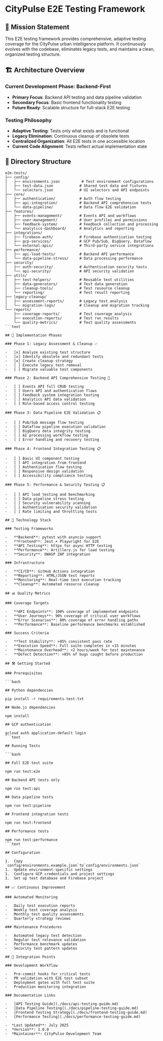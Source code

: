 # CityPulse E2E Testing Framework

## 🎯 Mission Statement

This E2E testing framework provides comprehensive, adaptive testing coverage for the CityPulse urban
intelligence platform. It continuously evolves with the codebase, eliminates legacy tests, and
maintains a clean, organized testing structure.

## 🏗️ Architecture Overview

### Current Development Phase: Backend-First

- **Primary Focus**: Backend API testing and data pipeline validation
- **Secondary Focus**: Basic frontend functionality testing
- **Future Ready**: Scalable structure for full-stack E2E testing

### Testing Philosophy

- **Adaptive Testing**: Tests only what exists and is functional
- **Legacy Elimination**: Continuous cleanup of obsolete tests
- **Centralized Organization**: All E2E tests in one accessible location
- **Current Code Alignment**: Tests reflect actual implementation state

## 📁 Directory Structure

````text
e2e-tests/
├── config/
│   ├── environments.json          # Test environment configurations
│   ├── test-data.json            # Shared test data and fixtures
│   └── selectors.json            # UI selectors and API endpoints
├── core/
│   ├── authentication/           # Auth flow testing
│   ├── api-integration/          # Backend API comprehensive tests
│   └── data-pipeline/            # Data flow E2E validation
├── features/
│   ├── events-management/        # Events API and workflows
│   ├── user-management/          # User profiles and permissions
│   ├── feedback-system/          # Feedback collection and processing
│   └── analytics-dashboard/      # Analytics and reporting
├── integrations/
│   ├── firebase-auth/            # Firebase authentication testing
│   ├── gcp-services/             # GCP Pub/Sub, BigQuery, Dataflow
│   └── external-apis/            # Third-party service integrations
├── performance/
│   ├── api-load-tests/           # Backend API performance
│   └── data-pipeline-stress/     # Data processing performance
├── security/
│   ├── auth-security/            # Authentication security tests
│   └── api-security/             # API security validation
├── utils/
│   ├── test-helpers/             # Reusable test utilities
│   ├── data-generators/          # Test data generation
│   ├── cleanup-tools/            # Test resource cleanup
│   └── reporting/                # Test result reporting
├── legacy-cleanup/
│   ├── assessment-reports/       # Legacy test analysis
│   └── migration-logs/           # Cleanup and migration tracking
└── reports/
    ├── coverage-reports/         # Test coverage analysis
    ├── execution-reports/        # Test run results
    └── quality-metrics/          # Test quality assessments
```text

## 🚀 Implementation Phases

### Phase 1: Legacy Assessment & Cleanup ✅

-   [x] Analyze existing test structure
-   [x] Identify obsolete and redundant tests
-   [x] Create cleanup strategy
-   [ ] Execute legacy test removal
-   [ ] Migrate valuable test components

### Phase 2: Backend API Comprehensive Testing 🚧

-   [ ] Events API full CRUD testing
-   [ ] Users API and authentication flows
-   [ ] Feedback system integration testing
-   [ ] Analytics API data validation
-   [ ] Role-based access control testing

### Phase 3: Data Pipeline E2E Validation 📋

-   [ ] Pub/Sub message flow testing
-   [ ] Dataflow pipeline execution validation
-   [ ] BigQuery data integrity testing
-   [ ] AI processing workflow testing
-   [ ] Error handling and recovery testing

### Phase 4: Frontend Integration Testing 📋

-   [ ] Basic UI component testing
-   [ ] API integration from frontend
-   [ ] Authentication flow testing
-   [ ] Responsive design validation
-   [ ] Accessibility compliance testing

### Phase 5: Performance & Security Testing 📋

-   [ ] API load testing and benchmarking
-   [ ] Data pipeline stress testing
-   [ ] Security vulnerability scanning
-   [ ] Authentication security validation
-   [ ] Rate limiting and throttling tests

## 🔧 Technology Stack

### Testing Frameworks

-   **Backend**: pytest with asyncio support
-   **Frontend**: Jest + Playwright for E2E
-   **API Testing**: httpx for async HTTP testing
-   **Performance**: Artillery.js for load testing
-   **Security**: OWASP ZAP integration

### Infrastructure

-   **CI/CD**: GitHub Actions integration
-   **Reporting**: HTML/JSON test reports
-   **Monitoring**: Real-time test execution tracking
-   **Cleanup**: Automated resource cleanup

## 📊 Quality Metrics

### Coverage Targets

-   **API Endpoints**: 100% coverage of implemented endpoints
-   **User Journeys**: 90% coverage of critical user workflows
-   **Error Scenarios**: 80% coverage of error handling paths
-   **Performance**: Baseline performance benchmarks established

### Success Criteria

-   **Test Stability**: >95% consistent pass rate
-   **Execution Speed**: Full suite completes in <15 minutes
-   **Maintenance Overhead**: <2 hours/week for test maintenance
-   **Defect Detection**: >85% of bugs caught before production

## 🛠️ Getting Started

### Prerequisites

```bash

## Python dependencies

pip install -r requirements-test.txt

## Node.js dependencies

npm install

## GCP authentication

gcloud auth application-default login
```text

## Running Tests

```bash

## Full E2E test suite

npm run test:e2e

## Backend API tests only

npm run test:api

## Data pipeline tests

npm run test:pipeline

## Frontend integration tests

npm run test:frontend

## Performance tests

npm run test:performance
```text

## Configuration

1.  Copy `config/environments.example.json`to`config/environments.json`
1.  Update environment-specific settings
1.  Configure GCP credentials and project settings
1.  Set up test database and Firebase project

## 📈 Continuous Improvement

### Automated Monitoring

-   Daily test execution reports
-   Weekly test coverage analysis
-   Monthly test quality assessments
-   Quarterly strategy reviews

### Maintenance Procedures

-   Automated legacy test detection
-   Regular test relevance validation
-   Performance benchmark updates
-   Security test pattern updates

## 🔗 Integration Points

### Development Workflow

-   Pre-commit hooks for critical tests
-   PR validation with E2E test subset
-   Deployment gates with full test suite
-   Production monitoring integration

### Documentation Links

-   [API Testing Guide](./docs/api-testing-guide.md)
-   [Data Pipeline Testing](./docs/pipeline-testing-guide.md)
-   [Frontend Testing Strategy](./docs/frontend-testing-guide.md)
-   [Performance Testing](./docs/performance-testing-guide.md)

-  *Last Updated**: July 2025
-  *Version**: 1.0.0
-  *Maintainer**: CityPulse Development Team
````
